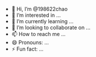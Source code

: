 - 👋 Hi, I’m @198622chao
- 👀 I’m interested in ...
- 🌱 I’m currently learning ...
- 💞️ I’m looking to collaborate on ...
- 📫 How to reach me ...
- 😄 Pronouns: ...
- ⚡ Fun fact: ...

<!---
198622chao/198622chao is a ✨ special ✨ repository because its `README.md` (this file) appears on your GitHub profile.
You can click the Preview link to take a look at your changes.
--->
